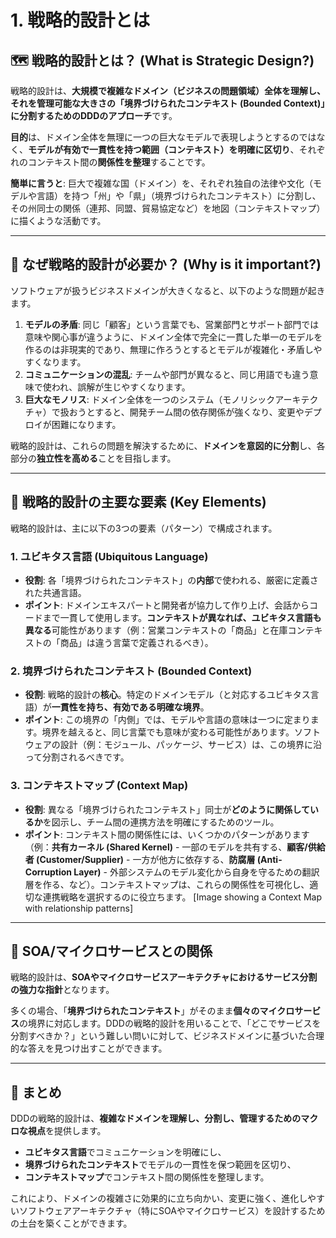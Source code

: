 # 1. 戦略的設計とは

## 🗺️ 戦略的設計とは？ (What is Strategic Design?)

戦略的設計は、**大規模で複雑なドメイン（ビジネスの問題領域）全体を理解し、それを管理可能な大きさの「境界づけられたコンテキスト (Bounded Context)」に分割するためのDDDのアプローチ**です。

**目的**は、ドメイン全体を無理に一つの巨大なモデルで表現しようとするのではなく、**モデルが有効で一貫性を持つ範囲（コンテキスト）を明確に区切り**、それぞれのコンテキスト間の**関係性を整理**することです。

**簡単に言うと**: 巨大で複雑な国（ドメイン）を、それぞれ独自の法律や文化（モデルや言語）を持つ「州」や「県」（境界づけられたコンテキスト）に分割し、その州同士の関係（連邦、同盟、貿易協定など）を地図（コンテキストマップ）に描くような活動です。

---

## 🤔 なぜ戦略的設計が必要か？ (Why is it important?)

ソフトウェアが扱うビジネスドメインが大きくなると、以下のような問題が起きます。

1. **モデルの矛盾**: 同じ「顧客」という言葉でも、営業部門とサポート部門では意味や関心事が違うように、ドメイン全体で完全に一貫した単一のモデルを作るのは非現実的であり、無理に作ろうとするとモデルが複雑化・矛盾しやすくなります。
2. **コミュニケーションの混乱**: チームや部門が異なると、同じ用語でも違う意味で使われ、誤解が生じやすくなります。
3. **巨大なモノリス**: ドメイン全体を一つのシステム（モノリシックアーキテクチャ）で扱おうとすると、開発チーム間の依存関係が強くなり、変更やデプロイが困難になります。

戦略的設計は、これらの問題を解決するために、**ドメインを意図的に分割**し、各部分の**独立性を高める**ことを目指します。

---

## 🧭 戦略的設計の主要な要素 (Key Elements)

戦略的設計は、主に以下の3つの要素（パターン）で構成されます。

### 1. ユビキタス言語 (Ubiquitous Language)

- **役割**: 各「境界づけられたコンテキスト」の**内部**で使われる、厳密に定義された共通言語。
- **ポイント**: ドメインエキスパートと開発者が協力して作り上げ、会話からコードまで一貫して使用します。**コンテキストが異なれば、ユビキタス言語も異なる**可能性があります（例：営業コンテキストの「商品」と在庫コンテキストの「商品」は違う言葉で定義されるべき）。

### 2. 境界づけられたコンテキスト (Bounded Context)

- **役割**: 戦略的設計の**核心**。特定のドメインモデル（と対応するユビキタス言語）が**一貫性を持ち、有効である明確な境界**。
- **ポイント**: この境界の「内側」では、モデルや言語の意味は一つに定まります。境界を越えると、同じ言葉でも意味が変わる可能性があります。ソフトウェアの設計（例：モジュール、パッケージ、サービス）は、この境界に沿って分割されるべきです。

### 3. コンテキストマップ (Context Map)

- **役割**: 異なる「境界づけられたコンテキスト」同士が**どのように関係しているか**を図示し、チーム間の連携方法を明確にするためのツール。
- **ポイント**: コンテキスト間の関係性には、いくつかのパターンがあります（例：**共有カーネル (Shared Kernel)** - 一部のモデルを共有する、**顧客/供給者 (Customer/Supplier)** - 一方が他方に依存する、**防腐層 (Anti-Corruption Layer)** - 外部システムのモデル変化から自身を守るための翻訳層を作る、など）。コンテキストマップは、これらの関係性を可視化し、適切な連携戦略を選択するのに役立ちます。
[Image showing a Context Map with relationship patterns]

---

## 🤝 SOA/マイクロサービスとの関係

戦略的設計は、**SOAやマイクロサービスアーキテクチャにおけるサービス分割の強力な指針**となります。

多くの場合、「**境界づけられたコンテキスト**」がそのまま**個々のマイクロサービス**の境界に対応します。DDDの戦略的設計を用いることで、「どこでサービスを分割すべきか？」という難しい問いに対して、ビジネスドメインに基づいた合理的な答えを見つけ出すことができます。

---

## 📝 まとめ

DDDの戦略的設計は、**複雑なドメインを理解し、分割し、管理するためのマクロな視点**を提供します。

- **ユビキタス言語**でコミュニケーションを明確にし、
- **境界づけられたコンテキスト**でモデルの一貫性を保つ範囲を区切り、
- **コンテキストマップ**でコンテキスト間の関係性を整理します。

これにより、ドメインの複雑さに効果的に立ち向かい、変更に強く、進化しやすいソフトウェアアーキテクチャ（特にSOAやマイクロサービス）を設計するための土台を築くことができます。